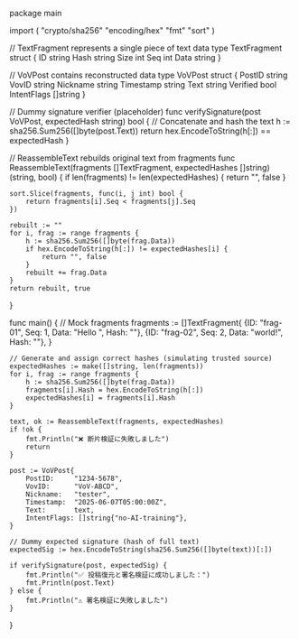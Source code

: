 package main

import (
	"crypto/sha256"
	"encoding/hex"
	"fmt"
	"sort"
)

// TextFragment represents a single piece of text data
type TextFragment struct {
	ID     string
	Hash   string
	Size   int
	Seq    int
	Data   string
}

// VoVPost contains reconstructed data
type VoVPost struct {
	PostID    string
	VovID     string
	Nickname  string
	Timestamp string
	Text      string
	Verified  bool
	IntentFlags []string
}

// Dummy signature verifier (placeholder)
func verifySignature(post VoVPost, expectedHash string) bool {
	// Concatenate and hash the text
	h := sha256.Sum256([]byte(post.Text))
	return hex.EncodeToString(h[:]) == expectedHash
}

// ReassembleText rebuilds original text from fragments
func ReassembleText(fragments []TextFragment, expectedHashes []string) (string, bool) {
	if len(fragments) != len(expectedHashes) {
		return "", false
	}

	sort.Slice(fragments, func(i, j int) bool {
		return fragments[i].Seq < fragments[j].Seq
	})

	rebuilt := ""
	for i, frag := range fragments {
		h := sha256.Sum256([]byte(frag.Data))
		if hex.EncodeToString(h[:]) != expectedHashes[i] {
			return "", false
		}
		rebuilt += frag.Data
	}
	return rebuilt, true
}

func main() {
	// Mock fragments
	fragments := []TextFragment{
		{ID: "frag-01", Seq: 1, Data: "Hello ", Hash: ""},
		{ID: "frag-02", Seq: 2, Data: "world!", Hash: ""},
	}

	// Generate and assign correct hashes (simulating trusted source)
	expectedHashes := make([]string, len(fragments))
	for i, frag := range fragments {
		h := sha256.Sum256([]byte(frag.Data))
		fragments[i].Hash = hex.EncodeToString(h[:])
		expectedHashes[i] = fragments[i].Hash
	}

	text, ok := ReassembleText(fragments, expectedHashes)
	if !ok {
		fmt.Println("❌ 断片検証に失敗しました")
		return
	}

	post := VoVPost{
		PostID:     "1234-5678",
		VovID:      "VoV-ABCD",
		Nickname:   "tester",
		Timestamp:  "2025-06-07T05:00:00Z",
		Text:       text,
		IntentFlags: []string{"no-AI-training"},
	}

	// Dummy expected signature (hash of full text)
	expectedSig := hex.EncodeToString(sha256.Sum256([]byte(text))[:])

	if verifySignature(post, expectedSig) {
		fmt.Println("✅ 投稿復元と署名検証に成功しました：")
		fmt.Println(post.Text)
	} else {
		fmt.Println("⚠️ 署名検証に失敗しました")
	}
}
